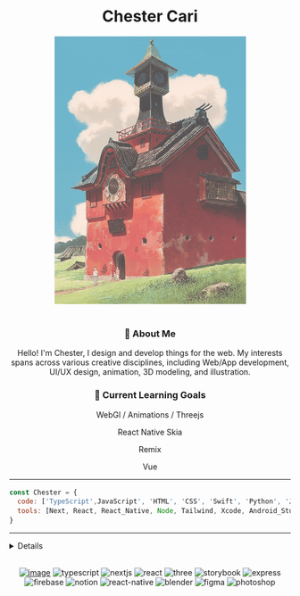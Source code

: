 <h1 align="center">Chester Cari</h1>
<!-- <div href="#" align="center"><img src="https://github.com/Kyuuari/Kyuuari/blob/main/Assets/spirit.gif"/></div> -->

<div href="#" align="center">
     <img src="https://github.com/Kyuuari/Kyuuari/blob/main/Assets/spirit.gif"/>
</div>

<br/>

<div align="center">
     <div>
          <h3>👋 About Me</h3>
          <p>Hello! I'm Chester, I design and develop things for the web. My interests spans across various creative disciplines, including
               Web/App development, UI/UX design, animation, 3D modeling, and illustration.
          </p>
     </div>
     <div>
          <h3>🌱 Current Learning Goals</h3>
          <p>WebGl / Animations / Threejs</p>
          <p>React Native Skia</p>
          <p>Remix</p>
          <p>Vue</p>
     </div>

</div>

---

```javascript
const Chester = {
  code: ['TypeScript',JavaScript', 'HTML', 'CSS', 'Swift', 'Python', 'Java', 'C#'],
  tools: [Next, React, React_Native, Node, Tailwind, Xcode, Android_Studio],
}
```
---

<details>
     <summary>Details</summary>
<p align="center">
  <a href="https://github.com/kyuuari">
    <img src="https://streak-stats.demolab.com?user=kyuuari&theme=sea-dark&hide_border=true&card_width=700&background=FDFAF3&ring=EECC8D&fire=EB5454" />
  </a>
  <a href="https://github.com/kyuuari">
    <img src="https://github-readme-stats.vercel.app/api/top-langs/?username=kyuuari&layout=compact&card_width=699&hide_border=true" />
  </a>
</p>
</details>

<!-- <div align="center">
     <img src="https://github-readme-stats.vercel.app/api/top-langs/?username=kyuuari&layout=compact&card_width=699&hide_border=true" />
</div> -->

<br/>

<div align="center">
     
[![image](https://img.shields.io/badge/Personal_Site-000000?style=for-the-badge&logo=About.me&logoColor=white)](https://kyuuariproject.studio/)
![typescript](https://img.shields.io/badge/TypeScript-007ACC?style=for-the-badge&logo=typescript&logoColor=white)
![nextjs](https://img.shields.io/badge/next.js-000000?style=for-the-badge&logo=nextdotjs&logoColor=white)
![react](https://img.shields.io/badge/React-20232A?style=for-the-badge&logo=react&logoColor=61DAFB)
![three](https://img.shields.io/badge/ThreeJs-black?style=for-the-badge&logo=three.js&logoColor=white)
![storybook](https://img.shields.io/badge/storybook-FF4785?style=for-the-badge&logo=storybook&logoColor=white)
![express](https://img.shields.io/badge/Express.js-000000?style=for-the-badge&logo=express&logoColor=white)
![firebase](https://img.shields.io/badge/firebase-ffca28?style=for-the-badge&logo=firebase&logoColor=black)
![notion](https://img.shields.io/badge/Notion-000000?style=for-the-badge&logo=notion&logoColor=white)
![react-native](https://img.shields.io/badge/React_Native-20232A?style=for-the-badge&logo=react&logoColor=61DAFB)
![blender](https://img.shields.io/badge/blender-%23F5792A.svg?style=for-the-badge&logo=blender&logoColor=white)
![figma](https://img.shields.io/badge/Figma-F24E1E?style=for-the-badge&logo=figma&logoColor=white)
![photoshop](https://img.shields.io/badge/Adobe%20Photoshop-31A8FF?style=for-the-badge&logo=Adobe%20Photoshop&logoColor=black)
<!-- ![affinity-designer](https://img.shields.io/badge/affinitydesginer-%231B72BE.svg?style=for-the-badge&logo=affinity-designer&logoColor=white) -->
     
     
</div>


